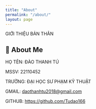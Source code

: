 ```yaml
---
title: "About"
permalink: "/about/"
layout: page
---
```

GIỚI THIỆU BẢN THÂN


## 🚀 About Me
HỌ  TÊN: ĐÀO THANH TÚ

MSSV: 22110452

TRƯỜNG: ĐẠI HỌC SƯ PHẠM KỸ THUẬT

GMAIL: daothanhtu2018@gmail.com

GITHUB: https://github.com/Tudao166
